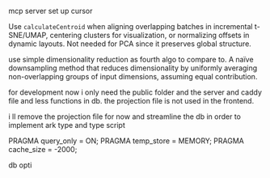 mcp server set up cursor

Use `calculateCentroid` when aligning overlapping batches in incremental t-SNE/UMAP, centering clusters for visualization, or normalizing offsets in dynamic layouts. Not needed for PCA since it preserves global structure.

use simple dimensionality reduction as fourth algo to compare to. A naïve downsampling method that reduces dimensionality by uniformly averaging non-overlapping groups of input dimensions, assuming equal contribution.

for development now i only need the public folder and the server and caddy file and less functions in db. the projection file is not used in the frontend.

i ll remove the projection file for now and streamline the db in order to implement ark type and type script

PRAGMA query_only = ON;
PRAGMA temp_store = MEMORY;
PRAGMA cache_size = -2000;

db opti
